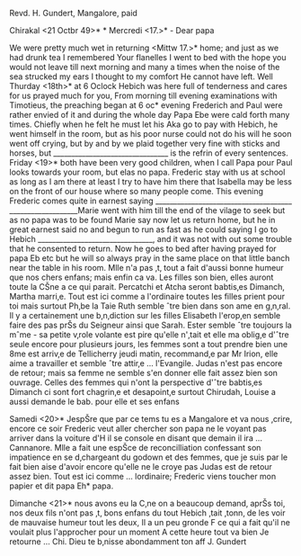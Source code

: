 Revd. H. Gundert, Mangalore, paid

 Chirakal <21 Octbr 49>*
 <Sunday>*
Mercredi <17.>* - Dear papa

We were pretty much wet in returning <Mittw 17.>* home; and just as we had drunk tea I remembered Your flanelles I went to bed with the hope you would not leave till next morning and many a times when the noise of the sea strucked my ears I thought to my comfort He cannot have left. Well Thurday <18th>* at 6 Oclock Hebich was here full of tenderness and cares for us prayed much for you, From morning till evening examinations with Timotieus, the preaching began at 6 oc* evening Frederich and Paul were rather envied of it and during the whole day Papa Ebe were cald forth many times. Chiefly when he felt he must let his Aka go to pay with Hebich, he went himself in the room, but as his poor nurse could not do his will he soon went off crying, but by and by we plaid together very fine with sticks and horses, but ________________________________ is the refrin of every sentences. Friday <19>* both have been very good children, when I call Papa pour Paul looks towards your room, but elas no papa. Frederic stay with us at school as long as I am there at least I try to have him there that Isabella may be less on the front of our house where so many people come. This evening Frederic comes quite in earnest saying ______________________________________ ___________________Marie went with him till the end of the vilage to seek but as no papa was to be found Marie say now let us return home, but he in great earnest said no and begun to run as fast as he could saying I go to Hebich ________________________________, and it was not with out some trouble that he consented to return. Now he goes to bed after having prayed for papa Eb etc but he will so always pray in the same place on that little banch near the table in his room. Mlle n'a pas ‚t‚ tout a fait d'aussi bonne humeur que nos chers enfans; mais enfin ca va. Les filles son bien, elles auront toute la CŠne a ce qui parait. Percatchi et Atcha seront babtis‚es Dimanch, Martha marri‚e. Tout est ici comme a l'ordinaire toutes les filles prient pour toi mais surtout Ph‚be la Taie Ruth semble ˆtre bien dans son ame en g‚n‚ral. Il y a certainement une b‚n‚diction sur les filles Elisabeth l'erop‚en semble faire des pas prŠs du Seigneur ainsi que Sarah. Ester semble ˆtre toujours la mˆme - sa petite v‚role volante est pire qu'elle n'‚tait et elle ma oblig‚e d'ˆtre seule encore pour plusieurs jours, les femmes sont a tout prendre bien une 8me est arriv‚e de Tellicherry jeudi matin, recommand‚e par Mr Irion, elle aime a travailler et semble ˆtre attir‚e … l'Evangile. Judas n'est pas encore de retour; mais sa femme ne semble s'en donner elle fait assez bien son ouvrage. Celles des femmes qui n'ont la perspective d'ˆtre babtis‚es Dimanch ci sont fort chagrin‚e et desapoint‚e surtout Chirudah, Louise a aussi demande le bab. pour elle et ses enfans

Samedi <20>* JespŠre que par ce tems tu es a Mangalore et va nous ‚crire, encore ce soir Frederic veut aller chercher son papa ne le voyant pas arriver dans la voiture d'H il se console en disant que demain il ira … Cannanore. Mlle a fait une espŠce de reconcilliation confessant son impatience en se d‚chargeant du godown et des femmes, que je suis par le fait bien aise d'avoir encore qu'elle ne le croye pas Judas est de retour assez bien. Tout est ici comme … lordinaire; Frederic viens toucher mon papier et dit papa Eh* papa.

Dimanche <21>* nous avons eu la C‚ne on a beaucoup demand‚ aprŠs toi, nos deux fils n'ont pas ‚t‚ bons enfans du tout Hebich ‚tait ‚tonn‚ de les voir de mauvaise humeur tout les deux, Il a un peu gronde F ce qui a fait qu'il ne voulait plus l'approcher pour un moment A cette heure tout va bien Je retourne … Chi. Dieu te b‚nisse abondamment
 ton aff J. Gundert

